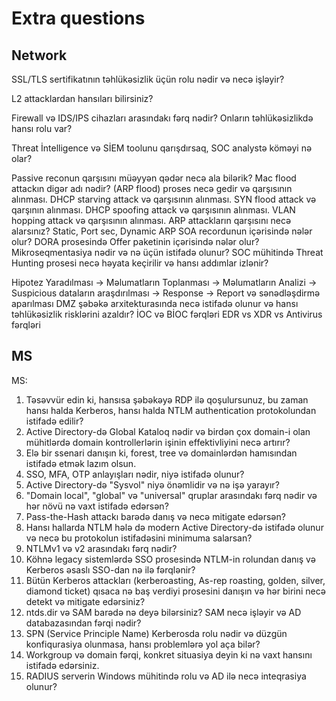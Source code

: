 # Extra questions

## Network

SSL/TLS sertifikatının təhlükəsizlik üçün rolu nədir və necə işləyir?&#x20;

L2 attacklardan hansıları bilirsiniz?&#x20;

Firewall və IDS/IPS cihazları arasındakı fərq nədir? Onların təhlükəsizlikdə hansı rolu var?&#x20;

Threat İntelligence və SİEM toolunu qarışdırsaq, SOC analystə köməyi nə olar?&#x20;

Passive reconun qarşısını müəyyən qədər necə ala bilərik? Mac flood attackın digər adı nədir? (ARP flood) proses necə gedir və qarşısının alınması. DHCP starving attack və qarşısının alınması. SYN flood attack və qarşının alınması. DHCP spoofing attack və qarşısının alınması. VLAN hopping attack və qarşısının alınması. ARP attackların qarşısını necə alarsınız? Static, Port sec, Dynamic ARP SOA recordunun içərisində nələr olur? DORA prosesində Offer paketinin içərisində nələr olur? Mikroseqmentasiya nədir və nə üçün istifadə olunur? SOC mühitində Threat Hunting prosesi necə həyata keçirilir və hansı addımlar izlənir?

Hipotez Yaradılması -> Məlumatların Toplanması -> Məlumatların Analizi -> Suspicious dataların araşdırılması -> Response -> Report və sənədləşdirmə aparılması DMZ şəbəkə arxitekturasında necə istifadə olunur və hansı təhlükəsizlik risklərini azaldır? İOC və BİOC fərqləri EDR vs XDR vs Antivirus fərqləri

## MS

MS:

1. Təsəvvür edin ki, hansısa şəbəkəyə RDP ilə qoşulursunuz, bu zaman hansı halda Kerberos, hansı halda NTLM authentication protokolundan istifadə edilir?
2. Active Directory-də Global Kataloq nədir və birdən çox domain-i olan mühitlərdə domain kontrollerlərin işinin effektivliyini necə artırır?
3. Elə bir ssenari danışın ki, forest, tree və domainlərdən hamısından istifadə etmək lazım olsun.
4. SSO, MFA, OTP anlayışları nədir, niyə istifadə olunur?
5. Active Directory-də "Sysvol" niyə önəmlidir və nə işə yarayır?
6. "Domain local", "global" və "universal" qruplar arasındakı fərq nədir və hər növü nə vaxt istifadə edərsən?
7. Pass-the-Hash attackı barədə danış və necə mitigate edərsən?
8. Hansı hallarda NTLM hələ də modern Active Directory-də istifadə olunur və necə bu protokolun istifadəsini minimuma salarsan?
9. NTLMv1 və v2 arasındakı fərq nədir?
10. Köhnə legacy sistemlərdə SSO prosesində NTLM-in rolundan danış və Kerberos əsaslı SSO-dan nə ilə fərqlənir?
11. Bütün Kerberos attackları (kerberoasting, As-rep roasting, golden, silver, diamond ticket) qısaca nə baş verdiyi prosesini danışın və hər birini necə detekt və mitigate edərsiniz?
12. ntds.dir və SAM barədə nə deyə bilərsiniz? SAM necə işləyir və AD databazasından fərqi nədir?
13. SPN (Service Principle Name) Kerberosda rolu nədir və düzgün konfiqurasiya olunmasa, hansı problemlərə yol aça bilər?
14. Workgroup və domain fərqi, konkret situasiya deyin ki nə vaxt hansını istifadə edərsiniz.
15. RADIUS serverin Windows mühitində rolu və AD ilə necə inteqrasiya olunur?
